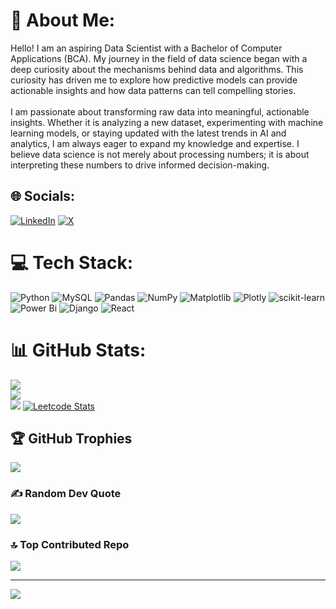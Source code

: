 # 💫 About Me:
Hello! I am an aspiring Data Scientist with a Bachelor of Computer Applications (BCA). My journey in the field of data science began with a deep curiosity about the mechanisms behind data and algorithms. This curiosity has driven me to explore how predictive models can provide actionable insights and how data patterns can tell compelling stories.<br><br>I am passionate about transforming raw data into meaningful, actionable insights. Whether it is analyzing a new dataset, experimenting with machine learning models, or staying updated with the latest trends in AI and analytics, I am always eager to expand my knowledge and expertise. I believe data science is not merely about processing numbers; it is about interpreting these numbers to drive informed decision-making.


## 🌐 Socials:
[![LinkedIn](https://img.shields.io/badge/LinkedIn-%230077B5.svg?logo=linkedin&logoColor=white)](https://linkedin.com/in/https://www.linkedin.com/in/malhar-c-prajapati/) [![X](https://img.shields.io/badge/X-black.svg?logo=X&logoColor=white)](https://x.com/https://x.com/Malhar_2460) 
# 💻 Tech Stack:
![Python](https://img.shields.io/badge/python-3670A0?style=for-the-badge&logo=python&logoColor=ffdd54) ![MySQL](https://img.shields.io/badge/mysql-4479A1.svg?style=for-the-badge&logo=mysql&logoColor=white) ![Pandas](https://img.shields.io/badge/pandas-%23150458.svg?style=for-the-badge&logo=pandas&logoColor=white) ![NumPy](https://img.shields.io/badge/numpy-%23013243.svg?style=for-the-badge&logo=numpy&logoColor=white) ![Matplotlib](https://img.shields.io/badge/Matplotlib-%23ffffff.svg?style=for-the-badge&logo=Matplotlib&logoColor=black) ![Plotly](https://img.shields.io/badge/Plotly-%233F4F75.svg?style=for-the-badge&logo=plotly&logoColor=white) ![scikit-learn](https://img.shields.io/badge/scikit--learn-%23F7931E.svg?style=for-the-badge&logo=scikit-learn&logoColor=white) ![Power Bi](https://img.shields.io/badge/power_bi-F2C811?style=for-the-badge&logo=powerbi&logoColor=black) ![Django](https://img.shields.io/badge/django-%23092E20.svg?style=for-the-badge&logo=django&logoColor=white) ![React](https://img.shields.io/badge/react-%2320232a.svg?style=for-the-badge&logo=react&logoColor=%2361DAFB)
# 📊 GitHub Stats:
![](https://github-readme-stats.vercel.app/api?username=malhar2460&theme=dark&hide_border=false&include_all_commits=true&count_private=true)<br/>
![](https://github-readme-streak-stats.herokuapp.com/?user=malhar2460&theme=dark&hide_border=false)<br/>
![](https://github-readme-stats.vercel.app/api/top-langs/?username=malhar2460&theme=dark&hide_border=false&include_all_commits=true&count_private=true&layout=compact)
[![Leetcode Stats](https://leetcard.jacoblin.cool/Malhar2460)](https://leetcode.com/Malhar2460)

## 🏆 GitHub Trophies
![](https://github-profile-trophy.vercel.app/?username=malhar2460&theme=radical&no-frame=true&no-bg=true&margin-w=4)

### ✍️ Random Dev Quote
![](https://quotes-github-readme.vercel.app/api?type=horizontal&theme=radical)

### 🔝 Top Contributed Repo
![](https://github-contributor-stats.vercel.app/api?username=malhar2460&limit=5&theme=dark&combine_all_yearly_contributions=true)

---
[![](https://visitcount.itsvg.in/api?id=malhar2460&icon=0&color=0)](https://visitcount.itsvg.in)

<!-- Proudly created with GPRM ( https://gprm.itsvg.in ) -->
